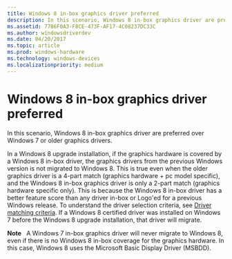 ```yaml
---
title: Windows 8 in-box graphics driver preferred
description: In this scenario, Windows 8 in-box graphics driver are preferred over Windows 7 or older graphics drivers.
ms.assetid: 77B6F0A3-F8CE-473F-AF17-4C08237DC33C
ms.author: windowsdriverdev
ms.date: 04/20/2017
ms.topic: article
ms.prod: windows-hardware
ms.technology: windows-devices
ms.localizationpriority: medium
---
```


# <span id="display.windows_8_in-box_graphics_driver_preferred_"></span>Windows 8 in-box graphics driver preferred


In this scenario, Windows 8 in-box graphics driver are preferred over Windows 7 or older graphics drivers.

In a Windows 8 upgrade installation, if the graphics hardware is covered by a Windows 8 in-box driver, the graphics drivers from the previous Windows version is not migrated to Windows 8. This is true even when the older graphics driver is a 4-part match (graphics hardware + pc model specific), and the Windows 8 in-box graphics driver is only a 2-part match (graphics hardware specific only). This is because the Windows 8 in-box driver has a better feature score than any driver in-box or Logo'ed for a previous Windows release. To understand the driver selection criteria, see [Driver matching criteria](driver-matching-criteria.md). If a Windows 8 certified driver was installed on Windows 7 before the Windows 8 upgrade installation, that driver will migrate.

**Note**  
A Windows 7 in-box graphics driver will never migrate to Windows 8, even if there is no Windows 8 in-box coverage for the graphics hardware. In this case, Windows 8 uses the Microsoft Basic Display Driver (MSBDD).

 

 

 






